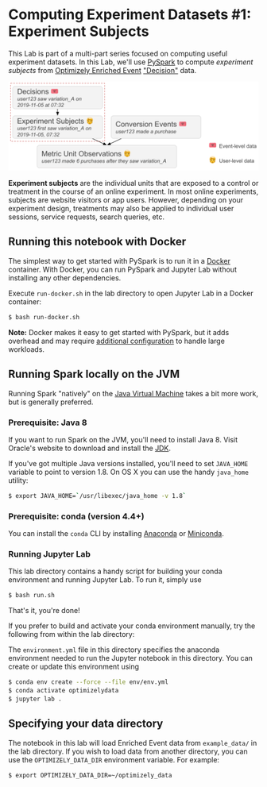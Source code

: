 # Computing Experiment Datasets #1: Experiment Subjects

This Lab is part of a multi-part series focused on computing useful experiment datasets. In this Lab, we'll use [PySpark](https://spark.apache.org/docs/latest/api/python/index.html) to compute _experiment subjects_ from [Optimizely Enriched Event](https://docs.developers.optimizely.com/optimizely-data/docs/enriched-events-export) ["Decision"](https://docs.developers.optimizely.com/optimizely-data/docs/enriched-events-data-specification#decisions-2) data.

![Experiment subjects computation](img/subjects_computation.png)

**Experiment subjects** are the individual units that are exposed to a control or treatment in the course of an online experiment.  In most online experiments, subjects are website visitors or app users. However, depending on your experiment design, treatments may also be applied to individual user sessions, service requests, search queries, etc. 
   
## Running this notebook with Docker

The simplest way to get started with PySpark is to run it in a [Docker](https://www.docker.com/) container. With Docker, you can run PySpark and Jupyter Lab without installing any other dependencies.

Execute `run-docker.sh` in the lab directory to open Jupyter Lab in a Docker container:

```sh
$ bash run-docker.sh
```

**Note:** Docker makes it easy to get started with PySpark, but it adds overhead and may require [additional configuration](https://docs.docker.com/config/containers/resource_constraints/) to handle large workloads.  

## Running Spark locally on the JVM

Running Spark "natively" on the [Java Virtual Machine](https://en.wikipedia.org/wiki/Java_virtual_machine) takes a bit more work, but is generally preferred.

### Prerequisite: Java 8

If you want to run Spark on the JVM, you'll need to install Java 8. Visit Oracle's website to download and install the [JDK](https://www.oracle.com/java/technologies/javase-jdk8-downloads.html).

If you've got multiple Java versions installed, you'll need to set `JAVA_HOME` variable to point to version 1.8.  On OS X you can use the handy `java_home` utility:

```sh
$ export JAVA_HOME=`/usr/libexec/java_home -v 1.8`
```

### Prerequisite: conda (version 4.4+)

[Anaconda]: https://www.anaconda.com/distribution/
[Miniconda]: https://docs.conda.io/en/latest/miniconda.html

You can install the `conda` CLI by installing [Anaconda] or [Miniconda].

### Running Jupyter Lab

This lab directory contains a handy script for building your conda environment and running Jupyter Lab.  To run it, simply use

```sh
$ bash run.sh
```

That's it, you're done!

If you prefer to build and activate your conda environment manually, try the following from within the lab directory:

The `environment.yml` file in this directory specifies the anaconda environment needed to run the Jupyter notebook in this directory.  You can create or update this environment using

```sh
$ conda env create --force --file env/env.yml
$ conda activate optimizelydata
$ jupyter lab .
```

## Specifying your data directory

The notebook in this lab will load Enriched Event data from `example_data/` in the lab directory.  If you wish to load data from another directory, you can use the `OPTIMIZELY_DATA_DIR` environment variable.  For example:

```sh
$ export OPTIMIZELY_DATA_DIR=~/optimizely_data
```